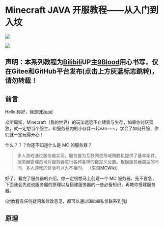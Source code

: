 # Minecraft JAVA 开服教程——从入门到入坟

[![](https://img.shields.io/badge/GitHub-%E4%B8%8D%E5%9C%A8%E4%B8%AD%E5%9B%BDFor%20people%20not%20in%20China-informational)](https://github.com/wenxx666/mc-je-server-learn)

[![](https://img.shields.io/badge/Gitee-%E5%9C%A8%E4%B8%AD%E5%9B%BDFor%20people%20in%20China-informational)](https://gitee.com/jack_ojbk_admin/mc-je-server-learn)

## **声明：本系列教程为[Bilibili](https://bilibili.com)UP主[9Blood](https://space.bilibili.com/486159156)用心书写，仅在Gitee和GitHub平台发布(点击上方灰蓝标志跳转)，请勿转载！**

## 前言

Hello,你好，我是[9Blood](https://space.bilibili.com/486159156)

众所周知，Minecraft（我的世界）的玩法远远不止建筑与生存，如果你讨厌孤独，就一定想当个服主，和服务器内的小伙伴一起van~~~，学会了如何开服，你们就一定玩得开心！

什么？？？你还不知道什么是 MC 的服务器？

> 多人游戏通过服务器实现，服务器为互联网或局域网联机提供了基本条件。服务器管理员可对服务器进行各种各样的自定义设置。根据服务器类型的不同，多人游戏的体验可以大不相同。    （来自[MCWiki](https://minecraft.fandom.com)）

好了，看完了服务器的介绍，你一定很想马上创建一个 MC 服务器，先不要急，下面我会先说说服务器的原理以及搭建服务器的一些必备知识，再教你搭建服务器。

(对教程有任何疑问和修改意见，都可以通过Bilibili私信联系到我)

## 原理
